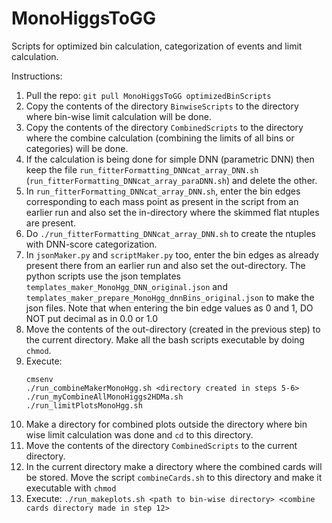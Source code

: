 # MonoHiggsToGG

Scripts for optimized bin calculation, categorization of events and limit calculation. 

Instructions:

1. Pull the repo: `git pull MonoHiggsToGG optimizedBinScripts`
2. Copy the contents of the directory `BinwiseScripts` to the directory where bin-wise limit calculation will be done.
3. Copy the contents of the directory `CombinedScripts` to the directory where the combine calculation (combining the limits of all bins or categories) will be done. 
4. If the calculation is being done for simple DNN (parametric DNN) then keep the file `run_fitterFormatting_DNNcat_array_DNN.sh`          (`run_fitterFormatting_DNNcat_array_paraDNN.sh`) and delete the other.
5. In `run_fitterFormatting_DNNcat_array_DNN.sh`, enter the bin edges corresponding to each mass point as present in the script from an earlier run and also set the in-directory where the skimmed flat ntuples are present.
6. Do `./run_fitterFormatting_DNNcat_array_DNN.sh` to create the ntuples with DNN-score categorization.
7. In `jsonMaker.py` and `scriptMaker.py` too, enter the bin edges as already present there from an earlier run and also set the out-directory. The python scripts use the json templates `templates_maker_MonoHgg_DNN_original.json` and `templates_maker_prepare_MonoHgg_dnnBins_original.json` to make the json files. Note that when entering the bin edge values as 0 and 1, DO NOT put decimal as in 0.0 or 1.0
8. Move the contents of the out-directory (created in the previous step) to the current directory. Make all the bash scripts executable by doing `chmod`. 
9. Execute:
   ```
   cmsenv
   ./run_combineMakerMonoHgg.sh <directory created in steps 5-6>
   ./run_myCombineAllMonoHiggs2HDMa.sh
   ./run_limitPlotsMonoHgg.sh
   ```
10. Make a directory for combined plots outside the directory where bin wise limit calculation was done and `cd` to this directory.
11. Move the contents of the directory `CombinedScripts` to the current directory.
12. In the current directory make a directory where the combined cards will be stored. Move the script `combineCards.sh` to this directory and make it executable with         `chmod`
13. Execute: `./run_makeplots.sh <path to bin-wise directory> <combine cards directory made in step 12>` 
   
